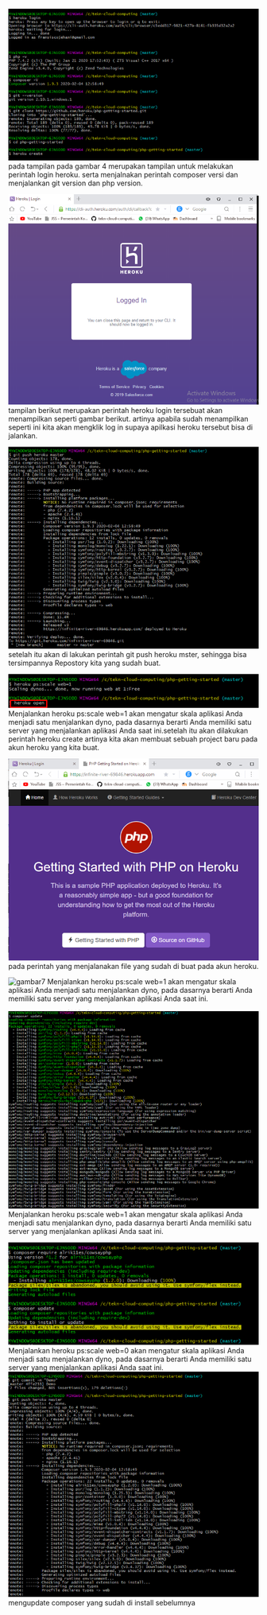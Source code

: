 ![gambar1](minggu-03/tugas/g1.PNG)
pada tampilan pada gambar 4 merupakan tampilan untuk melakukan perintah login heroku.
serta menjalnakan perintah composer versi dan menjalankan git version dan php version.


![gambar2](minggu-03/tugas/g2.PNG)
tampilan berikut merupakan perintah heroku login tersebuat akan menampilkan seperti gambar berikut. artinya apabila sudah menampilkan seperti ini kita akan mengklik log in supaya apilkasi heroku tersebut bisa di jalankan.


![gambar3](minggu-03/tugas/g3.PNG)
setelah itu akan di lakukan perintah git push heroku mster, sehingga bisa tersimpannya Repostory kita yang sudah buat.

![gambar4](minggu-03/tugas/g4.png)
Menjalankan heroku ps:scale web=1 akan mengatur skala aplikasi Anda menjadi satu menjalankan dyno, pada dasarnya berarti Anda memiliki satu server yang menjalankan aplikasi Anda saat ini.setelah itu akan dilakukan perintah heroku create artinya kita akan membuat sebuah project baru pada akun heroku yang kita buat.

![gambar5](minggu-03/tugas/g5.png)
pada perintah yang menjalanakan file yang sudah di buat pada akun heroku.


![gambar7](minggu-03/tugas/g6.png)
Menjalankan heroku ps:scale web=1 akan mengatur skala aplikasi Anda menjadi satu menjalankan dyno, pada dasarnya berarti Anda memiliki satu server yang menjalankan aplikasi Anda saat ini.

![gambar8](minggu-03/tugas/g8.png)
Menjalankan heroku ps:scale web=1 akan mengatur skala aplikasi Anda menjadi satu menjalankan dyno, pada dasarnya berarti Anda memiliki satu server yang menjalankan aplikasi Anda saat ini.



![gambar9](minggu-03/tugas/g9.png)
Menjalankan heroku ps:scale web=0 akan mengatur skala aplikasi Anda menjadi satu menjalankan dyno, pada dasarnya berarti Anda memiliki satu server yang menjalankan aplikasi Anda saat ini.
![gambar10](minggu-03/tugas/g10.png)
mengupdate composer yang sudah di install sebelumnya